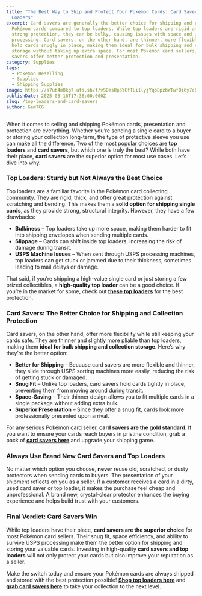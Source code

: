 ```yaml
---
title: "The Best Way to Ship and Protect Your Pokémon Cards: Card Savers vs. Top
  Loaders"
excerpt: Card savers are generally the better choice for shipping and protecting
  Pokémon cards compared to top loaders. While top loaders are rigid and provide
  strong protection, they can be bulky, causing issues with space and USPS
  processing. Card savers, on the other hand, are thinner, more flexible, and
  hold cards snugly in place, making them ideal for bulk shipping and safe
  storage without taking up extra space. For most Pokémon card sellers, card
  savers offer better protection and presentation.
category: Supplies
tags:
  - Pokemon Reselling
  - Supplies
  - Shipping Supplies
image: https://s7ub4m8kg7.ufs.sh/f/vSQesHp5YCfTLi1lyjYqo8pzbWTwfOi6y7cCsv9m0NYEgxSn
publishDate: 2025-03-16T17:36:00.000Z
slug: /top-loaders-and-card-savers
author: GemTCG
---
```

When it comes to selling and shipping Pokémon cards, presentation and protection are everything. Whether you’re sending a single card to a buyer or storing your collection long-term, the type of protective sleeve you use can make all the difference. Two of the most popular choices are **top loaders** and **card savers**, but which one is truly the best? While both have their place, **card savers** are the superior option for most use cases. Let’s dive into why.

### **Top Loaders: Sturdy but Not Always the Best Choice**

Top loaders are a familiar favorite in the Pokémon card collecting community. They are rigid, thick, and offer great protection against scratching and bending. This makes them a **solid option for shipping single cards**, as they provide strong, structural integrity. However, they have a few drawbacks:

* **Bulkiness** – Top loaders take up more space, making them harder to fit into shipping envelopes when sending multiple cards.
* **Slippage** – Cards can shift inside top loaders, increasing the risk of damage during transit.
* **USPS Machine Issues** – When sent through USPS processing machines, top loaders can get stuck or jammed due to their thickness, sometimes leading to mail delays or damage.

That said, if you’re shipping a high-value single card or just storing a few prized collectibles, a **high-quality top loader** can be a good choice. If you’re in the market for some, check out **[these top loaders](https://amzn.to/4iwTY5O)** for the best protection.

### **Card Savers: The Better Choice for Shipping and Collection Protection**

Card savers, on the other hand, offer more flexibility while still keeping your cards safe. They are thinner and slightly more pliable than top loaders, making them **ideal for bulk shipping and collection storage**. Here’s why they’re the better option:

* **Better for Shipping** – Because card savers are more flexible and thinner, they slide through USPS sorting machines more easily, reducing the risk of getting stuck or damaged.
* **Snug Fit** – Unlike top loaders, card savers hold cards tightly in place, preventing them from moving around during transit.
* **Space-Saving** – Their thinner design allows you to fit multiple cards in a single package without adding extra bulk.
* **Superior Presentation** – Since they offer a snug fit, cards look more professionally presented upon arrival.

For any serious Pokémon card seller, **card savers are the gold standard**. If you want to ensure your cards reach buyers in pristine condition, grab a pack of **[card savers here](https://amzn.to/4i2cm6B)** and upgrade your shipping game.

### **Always Use Brand New Card Savers and Top Loaders**

No matter which option you choose, **never** reuse old, scratched, or dusty protectors when sending cards to buyers. The presentation of your shipment reflects on you as a seller. If a customer receives a card in a dirty, used card saver or top loader, it makes the purchase feel cheap and unprofessional. A brand new, crystal-clear protector enhances the buying experience and helps build trust with your customers.

### **Final Verdict: Card Savers Win**

While top loaders have their place, **card savers are the superior choice** for most Pokémon card sellers. Their snug fit, space efficiency, and ability to survive USPS processing make them the better option for shipping and storing your valuable cards. Investing in high-quality **card savers and top loaders** will not only protect your cards but also improve your reputation as a seller.

Make the switch today and ensure your Pokémon cards are always shipped and stored with the best protection possible! **[Shop top loaders here](https://amzn.to/4iwTY5O)** and **[grab card savers here](https://amzn.to/4i2cm6B)** to take your collection to the next level.
